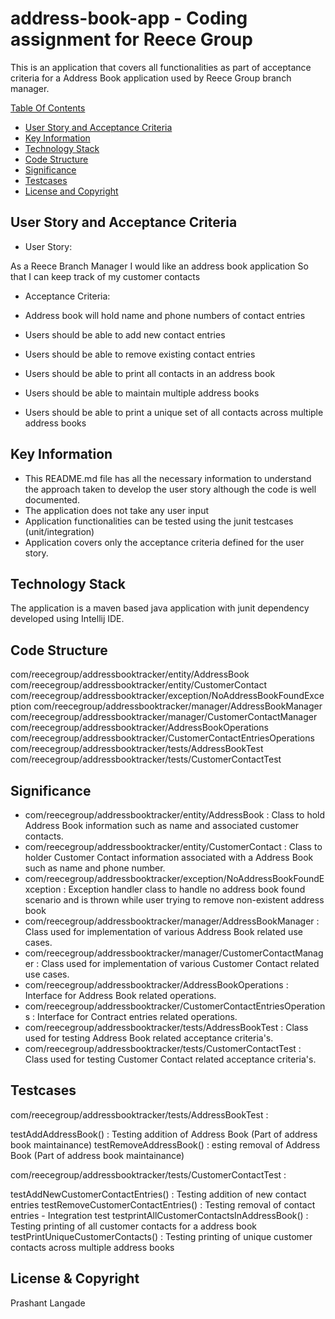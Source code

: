 # address-book-app - Coding assignment for Reece Group

This is an application that covers all functionalities as part of acceptance criteria for a Address Book application used by Reece Group branch manager.

[Table Of Contents]()
* [User Story and Acceptance Criteria](#user-story-and-acceptance-criteria)
* [Key Information](#key-information)
* [Technology Stack](#technology-stack)
* [Code Structure](#code-structure)
* [Significance](#significance)
* [Testcases](#testcases)
* [License and Copyright](#license-and-copyright)

## User Story and Acceptance Criteria

* User Story:

As a Reece Branch Manager
I would like an address book application
So that I can keep track of my customer contacts

* Acceptance Criteria:

* Address book will hold name and phone numbers of contact entries
* Users should be able to add new contact entries
* Users should be able to remove existing contact entries
* Users should be able to print all contacts in an address book
* Users should be able to maintain multiple address books
* Users should be able to print a unique set of all contacts across multiple address books

## Key Information

* This README.md file has all the necessary information to understand the approach taken to develop the user story although the code is well documented.
* The application does not take any user input
* Application functionalities can be tested using the junit testcases (unit/integration)
* Application covers only the acceptance criteria defined for the user story.

## Technology Stack

   The application is a maven based java application with junit dependency developed using Intellij IDE.
   
## Code Structure
   
com/reecegroup/addressbooktracker/entity/AddressBook
com/reecegroup/addressbooktracker/entity/CustomerContact
com/reecegroup/addressbooktracker/exception/NoAddressBookFoundException
com/reecegroup/addressbooktracker/manager/AddressBookManager
com/reecegroup/addressbooktracker/manager/CustomerContactManager
com/reecegroup/addressbooktracker/AddressBookOperations
com/reecegroup/addressbooktracker/CustomerContactEntriesOperations
com/reecegroup/addressbooktracker/tests/AddressBookTest
com/reecegroup/addressbooktracker/tests/CustomerContactTest

## Significance

* com/reecegroup/addressbooktracker/entity/AddressBook : Class to hold Address Book information such as name and associated customer contacts.
* com/reecegroup/addressbooktracker/entity/CustomerContact : Class to holder Customer Contact information associated with a Address Book such as name and phone number.
* com/reecegroup/addressbooktracker/exception/NoAddressBookFoundException : Exception handler class to handle no address book found scenario and is thrown while user trying to remove non-existent address book
* com/reecegroup/addressbooktracker/manager/AddressBookManager : Class used for implementation of various Address Book related use cases.
* com/reecegroup/addressbooktracker/manager/CustomerContactManager : Class used for implementation of various Customer Contact related use cases.
* com/reecegroup/addressbooktracker/AddressBookOperations : Interface for Address Book related operations.
* com/reecegroup/addressbooktracker/CustomerContactEntriesOperations : Interface for Contract entries related operations.
* com/reecegroup/addressbooktracker/tests/AddressBookTest : Class used for testing Address Book related acceptance criteria's.
* com/reecegroup/addressbooktracker/tests/CustomerContactTest : Class used for testing Customer Contact related acceptance criteria's.

## Testcases

com/reecegroup/addressbooktracker/tests/AddressBookTest :

testAddAddressBook() : Testing addition of Address Book (Part of address book maintainance)
testRemoveAddressBook() : esting removal of Address Book (Part of address book maintainance)

com/reecegroup/addressbooktracker/tests/CustomerContactTest  :

testAddNewCustomerContactEntries() : Testing addition of new contact entries
testRemoveCustomerContactEntries() : Testing removal of contact entries - Integration test
testprintAllCustomerContactsInAddressBook() : Testing printing of all customer contacts for a address book
testPrintUniqueCustomerContacts() : Testing printing of unique customer contacts across multiple address books

## License & Copyright
Prashant Langade
